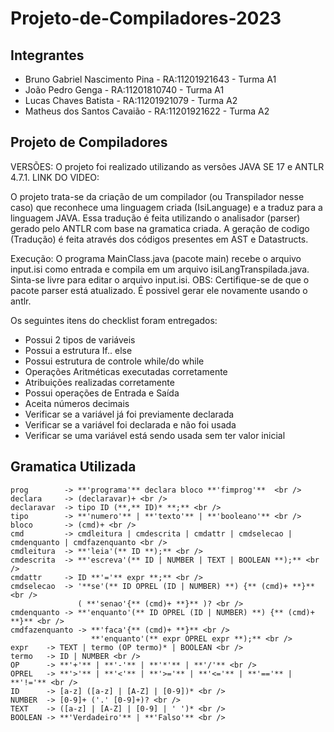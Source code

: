 # Projeto-de-Compiladores-2023
## Integrantes
+ Bruno Gabriel Nascimento Pina - RA:11201921643 - Turma A1 <br />
+ João Pedro Genga - RA:11201810740 - Turma A1 <br />
+ Lucas Chaves Batista - RA:11201921079 - Turma A2 <br />
+ Matheus dos Santos Cavaião - RA:11201921622  - Turma A2 <br />

## Projeto de Compiladores
VERSÕES: O projeto foi realizado utilizando as versões JAVA SE 17 e ANTLR 4.7.1.
LINK DO VIDEO: 

O projeto trata-se da criação de um compilador (ou Transpilador nesse caso) que reconhece uma linguagem criada (IsiLanguage) e a traduz para a linguagem JAVA. Essa tradução é feita utilizando o analisador (parser) gerado pelo ANTLR com base na gramatica criada. A geração de codigo (Tradução) é feita através dos códigos presentes em AST e Datastructs.

Execução: O programa MainClass.java (pacote main) recebe o arquivo input.isi como entrada e compila em um arquivo isiLangTranspilada.java. Sinta-se livre para editar o arquivo input.isi.
OBS: Certifique-se de que o pacote parser está atualizado. É possivel gerar ele novamente usando o antlr.

Os seguintes itens do checklist foram entregados:
+ Possui 2 tipos de variáveis
+ Possui a estrutura If.. else
+ Possui estrutura de controle while/do while
+ Operações Aritméticas executadas corretamente
+ Atribuições realizadas corretamente
+ Possui operações de Entrada e Saída
+ Aceita números decimais
+ Verificar se a variável já foi previamente declarada
+ Verificar se a variável foi declarada e não foi usada
+ Verificar se uma variável está sendo usada sem ter valor inicial 

## Gramatica Utilizada
```
prog        -> **'programa'** declara bloco **'fimprog'**  <br />
declara     -> (declaravar)+ <br /> 
declaravar  -> tipo ID (**,** ID)* **;** <br />
tipo        -> **'numero'** | **'texto'** | **'booleano'** <br />
bloco       -> (cmd)+ <br />
cmd         -> cmdleitura | cmdescrita | cmdattr | cmdselecao | cmdenquanto | cmdfazenquanto <br />
cmdleitura  -> **'leia'(** ID **);** <br />
cmdescrita  -> **'escreva'(** ID | NUMBER | TEXT | BOOLEAN **);** <br />
cmdattr     -> ID **'='** expr **;** <br />
cmdselecao  -> '**se'(** ID OPREL (ID | NUMBER) **) {** (cmd)+ **}** <br />
               ( **'senao'{** (cmd)+ **}** )? <br />
cmdenquanto -> **'enquanto'(** ID OPREL (ID | NUMBER) **) {** (cmd)+ **}** <br />
cmdfazenquanto -> **'faca'{** (cmd)+ **}** <br />
                  **'enquanto'(** expr OPREL expr **);** <br />
expr    -> TEXT | termo (OP termo)* | BOOLEAN <br />
termo   -> ID | NUMBER <br />
OP      -> **'+'** | **'-'** | **'*'** | **'/'** <br />
OPREL   -> **'>'** | **'<'** | **'>='** | **'<='** | **'=='** | **'!='** <br />
ID      -> [a-z] ([a-z] | [A-Z] | [0-9])* <br />
NUMBER  -> [0-9]+ ('.' [0-9]+)? <br />
TEXT    -> ([a-z] | [A-Z] | [0-9] | ' ')* <br />
BOOLEAN -> **'Verdadeiro'** | **'Falso'** <br />
```
